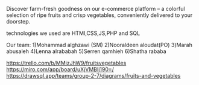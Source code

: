 Discover farm-fresh goodness on our e-commerce platform – a colorful selection of ripe fruits and crisp vegetables, conveniently delivered to your doorstep.

technologies we used are HTMI,CSS,JS,PHP and SQL

Our team:
1)Mohammad alghzawi (SM)
2)Nooraldeen aloudat(PO)
3)Marah abusaleh
4)Lenna alrababah
5)Serren qamhieh
6)Shatha rababa


https://trello.com/b/MMizJhW9/fruitsvegetables
https://miro.com/app/board/uXjVMBIj190=/
https://drawsql.app/teams/group-2-7/diagrams/fruits-and-vegetables

